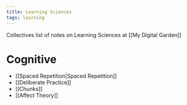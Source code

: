 ```yaml
---
title: Learning Sciences
tags: learning
---
```


Collectives list of notes on Learning Sciences at [[My Digital Garden]]

# Cognitive
- [[Spaced Repetition|Spaced Repetition]]
- [[Deliberate Practice]]
- [[Chunks]]
- [[Affect Theory]]

# 

